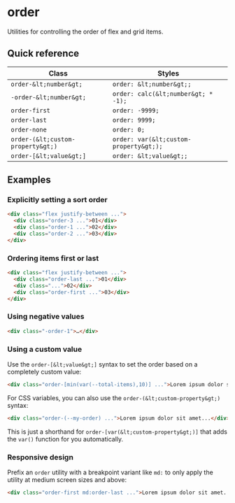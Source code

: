# order

Utilities for controlling the order of flex and grid items.

## Quick reference

| Class               | Styles                            |
|---------------------|-----------------------------------|
| `order-&lt;number&gt;`    | `order: &lt;number&gt;;`                |
| `-order-&lt;number&gt;`   | `order: calc(&lt;number&gt; * -1);`     |
| `order-first`       | `order: -9999;`                   |
| `order-last`        | `order: 9999;`                    |
| `order-none`        | `order: 0;`                       |
| `order-(&lt;custom-property&gt;)` | `order: var(&lt;custom-property&gt;);` |
| `order-[&lt;value&gt;]`   | `order: &lt;value&gt;;`                 |


## Examples

### Explicitly setting a sort order

```html
<div class="flex justify-between ...">
  <div class="order-3 ...">01</div>
  <div class="order-1 ...">02</div>
  <div class="order-2 ...">03</div>
</div>
```

### Ordering items first or last

```html
<div class="flex justify-between ...">
  <div class="order-last ...">01</div>
  <div class="...">02</div>
  <div class="order-first ...">03</div>
</div>
```

### Using negative values

```html
<div class="-order-1">…</div>
```

### Using a custom value

Use the `order-[&lt;value&gt;]` syntax to set the order based on a completely custom value:

```html
<div class="order-[min(var(--total-items),10)] ...">Lorem ipsum dolor sit amet...</div>
```

For CSS variables, you can also use the `order-(&lt;custom-property&gt;)` syntax:

```html
<div class="order-(--my-order) ...">Lorem ipsum dolor sit amet...</div>
```

This is just a shorthand for `order-[var(&lt;custom-property&gt;)]` that adds the `var()` function for you automatically.

### Responsive design

Prefix an `order` utility with a breakpoint variant like `md:` to only apply the utility at medium screen sizes and above:

```html
<div class="order-first md:order-last ...">Lorem ipsum dolor sit amet...</div>
```

